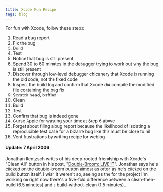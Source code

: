 ```yaml
---
title: Xcode Fun Recipe
tags: blog
---
```


For fun with Xcode, follow these steps:

1.  Read a bug report
2.  Fix the bug
3.  Build
4.  Test
5.  Notice that bug is still present
6.  Spend 30 to 60 minutes in the debugger trying to work out why the bug is still present
7.  Discover through low-level debugger chicanery that Xcode is running the old code, not the fixed code
8.  Inspect the build log and confirm that Xcode _did_ compile the modified file containing the bug fix
9.  Scratch head, baffled
10. Clean
11. Build
12. Test
13. Confirm that bug is indeed gone
14. Curse Apple for wasting your time at Step 6 above
15. Forget about filing a bug report because the likelihood of isolating a reproducible test case for a bizarre bug like this must be close to nil
16. Vent frustrations by writing recipe for weblog

#### Update: 7 April 2006

Jonathan Rentzsch writes of his deep-rooted friendship with Xcode's "Clean All" button in his post, "[Double-Broom: LIVE IT](http://rentzsch.com/notes/doublebroomLiveIt)". Jonathan says he's clicked on the double-broom button almost as often as he's clicked on the build button itself. I wish it weren't so, seeing as the for the project I'm working on right now there's a five-fold difference between a clean-then-build (6.5 minutes) and a build-without-clean (1.5 minutes)...
